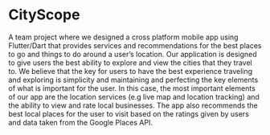 # CityScope

A team project where we designed a cross platform mobile app using Flutter/Dart that provides services and recommendations for the best places to go and things to do around a user’s location. Our application is designed to give users the best ability to explore and view the cities that they travel to. We believe that the key for users to have the best experience traveling and exploring is simplicity and maintaining and perfecting the key elements of what is important for the user. In this case, the most important elements of our app are the location services (e.g live map and location tracking) and the ability to view and rate local businesses. The app also recommends the best local places for the user to visit based on the ratings given by users and  data taken from the Google Places API. 
